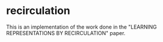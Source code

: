 # recirculation
This is an implementation of the work done in the "LEARNING REPRESENTATIONS BY RECIRCULATION" paper. 
